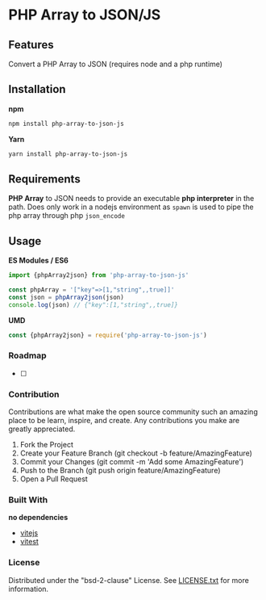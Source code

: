 # PHP Array to JSON/JS

## Features

Convert a PHP Array to JSON (requires node and a php runtime)

## Installation

**npm**

```sh
npm install php-array-to-json-js
```

**Yarn**

```sh
yarn install php-array-to-json-js
```

## Requirements

**PHP Array** to JSON  needs to provide an executable **php interpreter** in the path.
Does only work in a nodejs environment as `spawn` is used to pipe the php array through php `json_encode`

## Usage

**ES Modules / ES6**

```Javascript
import {phpArray2json} from 'php-array-to-json-js'

const phpArray = '["key"=>[1,"string",,true]]'
const json = phpArray2json(json)
console.log(json) // {"key":[1,"string",,true]}

```

**UMD**

```Javascript
const {phpArray2json} = require('php-array-to-json-js')
```

### Roadmap

- [ ] 

### Contribution

Contributions are what make the open source community such an amazing place to be learn, inspire, and create. Any contributions you make are greatly appreciated.

1. Fork the Project
1. Create your Feature Branch (git checkout -b feature/AmazingFeature)
1. Commit your Changes (git commit -m 'Add some AmazingFeature')
1. Push to the Branch (git push origin feature/AmazingFeature)
1. Open a Pull Request

### Built With

**no dependencies**

- [vitejs](https://vitejs.dev)
- [vitest](https://vitest.dev)

### License

Distributed under the "bsd-2-clause" License. See [LICENSE.txt](LICENSE.txt) for more information.
